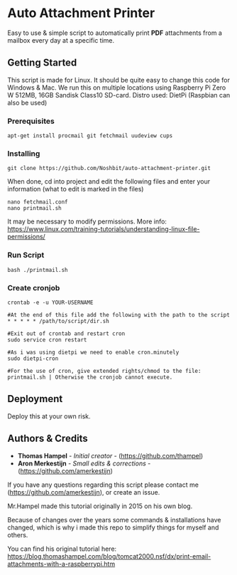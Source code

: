 # Auto Attachment Printer

Easy to use & simple script to automatically print **PDF** attachments from a mailbox every day at a specific time.

## Getting Started

This script is made for Linux. It should be quite easy to change this code for Windows & Mac.
We run this on multiple locations using Raspberry Pi Zero W 512MB, 16GB Sandisk Class10 SD-card.
Distro used: DietPi (Raspbian can also be used)

### Prerequisites

```
apt-get install procmail git fetchmail uudeview cups
```

### Installing

```
git clone https://github.com/Noshbit/auto-attachment-printer.git
```
When done, cd into project and edit the following files and enter your information (what to edit is marked in the files)
```
nano fetchmail.conf
nano printmail.sh
```
It may be necessary to modify permissions. More info: https://www.linux.com/training-tutorials/understanding-linux-file-permissions/

### Run Script

```
bash ./printmail.sh
```

### Create cronjob

```
crontab -e -u YOUR-USERNAME
```

```
#At the end of this file add the following with the path to the script
* * * * * /path/to/script/dir.sh
```
```
#Exit out of crontab and restart cron
sudo service cron restart

#As i was using dietpi we need to enable cron.minutely
sudo dietpi-cron

#For the use of cron, give extended rights/chmod to the file: printmail.sh | Otherwise the cronjob cannot execute.
```

## Deployment

Deploy this at your own risk.

## Authors & Credits

* **Thomas Hampel** - *Initial creator* - (https://github.com/thampel)
* **Aron Merkestijn** - *Small edits & corrections* - (https://github.com/amerkestijn)

If you have any questions regarding this script please contact me (https://github.com/amerkestijn), or create an issue.

Mr.Hampel made this tutorial originally in 2015 on his own blog. 

Because of changes over the years some commands & installations have changed, which is why i made this repo to simplify things for myself and others.

You can find his original tutorial here: 
https://blog.thomashampel.com/blog/tomcat2000.nsf/dx/print-email-attachments-with-a-raspberrypi.htm
